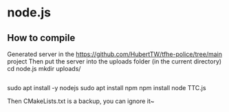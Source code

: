 # node.js
## How to compile
Generated server in the https://github.com/HubertTW/tfhe-police/tree/main project
Then put the server into the uploads folder (in the current directory)
cd node.js
mkdir uploads/
```
```
sudo apt install -y nodejs
sudo apt install npm
npm install
node TTC.js

Then CMakeLists.txt is a backup, you can ignore it~

